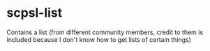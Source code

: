 # scpsl-list
Contains a list (from different community members, credit to them is included because I don't know how to get lists of certain things)
